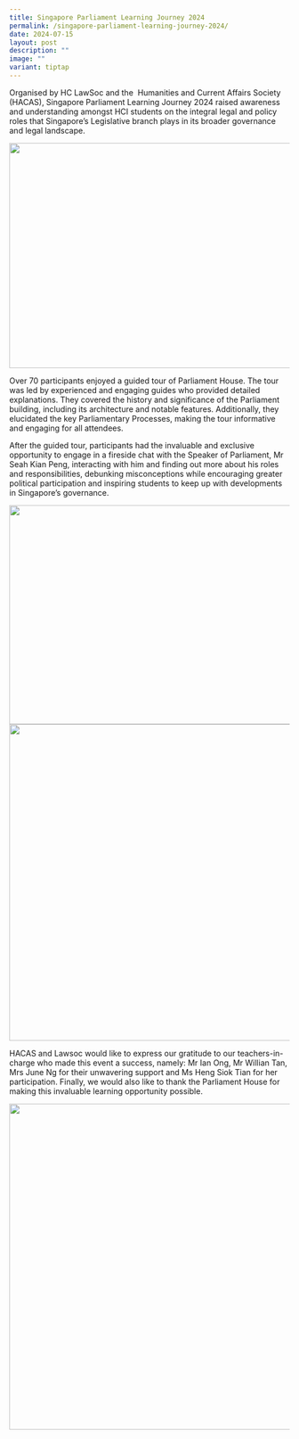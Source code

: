 ```yaml
---
title: Singapore Parliament Learning Journey 2024
permalink: /singapore-parliament-learning-journey-2024/
date: 2024-07-15
layout: post
description: ""
image: ""
variant: tiptap
---
```

<p>Organised by HC LawSoc and the&nbsp; Humanities and Current Affairs Society
(HACAS), Singapore Parliament Learning Journey 2024 raised awareness and
understanding amongst HCI students on the integral legal and policy roles
that Singapore’s Legislative branch plays in its broader governance and
legal landscape.</p>
<div class="isomer-image-wrapper">
<img style="margin-left:0px;margin-top:0px;" height="404" width="624" src="https://lh7-us.googleusercontent.com/docsz/AD_4nXdFNEkgN6ra3IX0BO4yHgp_on9jHCnGxgkIzLj86wjy0MIi3PfWKvq-b-6S7LGQDsXuUzd2kv4yn-p0jZZ9wJUwre1ZeQuzho7DXib3E7oCb0vuNQNfv4WARs5OMYYBy2R7JRJy70gJJPJ1drGMcanOOBE3?key=APD6ouGNYjC_edZyAI6ftg">
</div>
<p>Over 70 participants enjoyed a guided tour of Parliament House. The tour
was led by experienced and engaging guides who provided detailed explanations.
They covered the history and significance of the Parliament building, including
its architecture and notable features. Additionally, they elucidated the
key Parliamentary Processes, making the tour informative and engaging for
all attendees.</p>
<p>After the guided tour, participants had the invaluable and exclusive opportunity
to engage in a fireside chat with the Speaker of Parliament, Mr Seah Kian
Peng, interacting with him and finding out more about his roles and responsibilities,
debunking misconceptions while encouraging greater political participation
and inspiring students to keep up with developments in Singapore’s governance.</p>
<div class="isomer-image-wrapper">
<img style="margin-left:0px;margin-top:0px;" height="393" width="624" src="https://lh7-us.googleusercontent.com/docsz/AD_4nXdoOxu73XiZnMiARAcZtrpX22SI5TbLDGFMQNFFZN2KVLUH4gvF7z8tTAqbXgsnYV1yJRB-CNtSMGMVeWb9ajFMN2AIDolPTWjBHl0LAYBu3HXpITazxyCkRyL_SPA7ABfuFrWEH5UhHMo2rq1FZCfFnA4?key=APD6ouGNYjC_edZyAI6ftg">
</div>
<div class="isomer-image-wrapper">
<img style="margin-left:0px;margin-top:0px;" height="568" width="624" src="https://lh7-us.googleusercontent.com/docsz/AD_4nXcOkJ3bDCBhgfrd5Iq2Z3Thn_e8K5uznfHxNyw0QkSX9g-AHt6WUuc0ro7WbOPUXz0DQMCHODd63DSmVw83g274zcHR3qtDzPYtRUj3qIKvOCfbtPXbT_yYDg2tm5tR19GIXTyN-InYpR7CjetC1-tnTXci?key=APD6ouGNYjC_edZyAI6ftg">
</div>
<p>HACAS and Lawsoc would like to express our gratitude to our teachers-in-charge
who made this event a success, namely: Mr Ian Ong, Mr Willian Tan, Mrs
June Ng for their unwavering support and Ms Heng Siok Tian for her participation.
Finally, we would also like to thank the Parliament House for making this
invaluable learning opportunity possible.</p>
<div class="isomer-image-wrapper">
<img style="margin-left:0px;margin-top:0px;" height="585" width="624" src="https://lh7-us.googleusercontent.com/docsz/AD_4nXfvw6FDRFLB0gGjtopgGjfUvS9JktVo_m1Rq-XmudxHP34sD2CxDoBuh6mPy8RCwr2n5uKq9Tjeade7FrhNyGSdm9UOx2GU6BnhoqMD6_hTx9mgjdc35qGhA1ZZPvvKVXyL-upR6IBwCZGlWvwNCSqmhFmB?key=APD6ouGNYjC_edZyAI6ftg">
</div>
<p></p>
